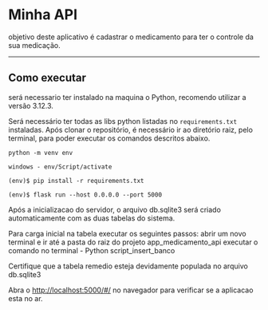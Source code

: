 # Minha API

objetivo deste aplicativo é cadastrar o medicamento para ter o controle da sua medicação.

---
## Como executar 

será necessario ter instalado na maquina o Python, recomendo utilizar a versão 3.12.3.


Será necessário ter todas as libs python listadas no `requirements.txt` instaladas.
Após clonar o repositório, é necessário ir ao diretório raiz, pelo terminal, para poder executar os comandos descritos abaixo.

```
python -m venv env  
```

```
windows - env/Script/activate
```

```
(env)$ pip install -r requirements.txt
```

```
(env)$ flask run --host 0.0.0.0 --port 5000
```

Após a inicializacao do servidor, o arquivo db.sqlite3 será criado automaticamente com as duas tabelas do sistema.

Para carga inicial na tabela executar os seguintes passos:
    abrir um novo terminal e ir até a pasta do raiz do projeto app_medicamento_api
    executar o comando no terminal - Python script_insert_banco

Certifique que a tabela remedio esteja devidamente populada no arquivo db.sqlite3

Abra o [http://localhost:5000/#/](http://localhost:5000/#/) no navegador para verificar se a aplicacao esta no ar.


